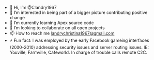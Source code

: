 - 👋 Hi, I’m @Clandry1967
- 👀 I’m interested in being part of a bigger picture contributing positive change
- 🌱 I’m currently learning Apex source code
- 💞️ I’m looking to collaborate on all open projects
- 📫 How to reach me landrychristina1967@gmail.com 
- ⚡ Fun fact: I was employed by the early Facebook gameing interfaces (2000-2010) addressing security issues and server routing issues. IE: Youville, Farmville, Cafeworld. In charge of trouble calls remote C2C. 

<!---
Clandry1967/Clandry1967 is a ✨ special ✨ repository because its `README.md` (this file) appears on your GitHub profile.
You can click the Preview link to take a look at your changes.
--->
